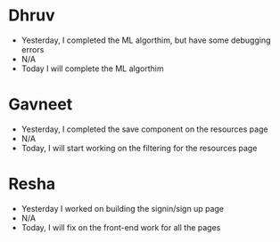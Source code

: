 # Dhruv

- Yesterday, I completed the ML algorthim, but have some debugging errors
- N/A
- Today I will complete the ML algorthim

# Gavneet

- Yesterday, I completed the save component on the resources page
- N/A
- Today, I will start working on the filtering for the resources page

# Resha

- Yesterday I worked on building the signin/sign up page
- N/A
- Today, I will fix on the front-end work for all the pages
